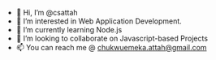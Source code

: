 - 👋 Hi, I’m @csattah
- 👀 I’m interested in Web Application Development. 
- 🌱 I’m currently learning Node.js
- 💞️ I’m looking to collaborate on Javascript-based Projects
- 📫 You can reach me @ chukwuemeka.attah@gmail.com

<!---
csattah/csattah is a ✨ special ✨ repository because its `README.md` (this file) appears on your GitHub profile.
You can click the Preview link to take a look at your changes.
--->
